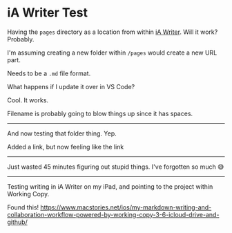 # iA Writer Test

Having the `pages` directory as a location from within [iA Writer](https://ia.net/writer). Will it work? Probably.

I'm assuming creating a new folder within `/pages` would create a new URL part.

Needs to be a `.md` file format.

What happens if I update it over in VS Code?

Cool. It works.

Filename is probably going to blow things up since it has spaces.

---

And now testing that folder thing. Yep.

Added a link, but now feeling like the link

---

Just wasted 45 minutes figuring out stupid things. I've forgotten so much 😅

---

Testing writing in iA Writer on my iPad, and pointing to the project within Working Copy.

Found this! https://www.macstories.net/ios/my-markdown-writing-and-collaboration-workflow-powered-by-working-copy-3-6-icloud-drive-and-github/
